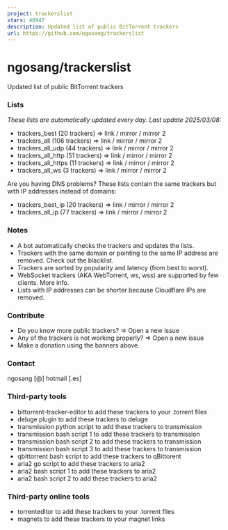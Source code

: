 ```yaml
---
project: trackerslist
stars: 48947
description: Updated list of public BitTorrent trackers
url: https://github.com/ngosang/trackerslist
---
```


ngosang/trackerslist
====================

Updated list of public BitTorrent trackers

### Lists

_These lists are automatically updated every day. Last update 2025/03/08:_

-   trackers\_best (20 trackers) => link / mirror / mirror 2
-   trackers\_all (106 trackers) => link / mirror / mirror 2
-   trackers\_all\_udp (44 trackers) => link / mirror / mirror 2
-   trackers\_all\_http (51 trackers) => link / mirror / mirror 2
-   trackers\_all\_https (11 trackers) => link / mirror / mirror 2
-   trackers\_all\_ws (3 trackers) => link / mirror / mirror 2

Are you having DNS problems? These lists contain the same trackers but with IP addresses instead of domains:

-   trackers\_best\_ip (20 trackers) => link / mirror / mirror 2
-   trackers\_all\_ip (77 trackers) => link / mirror / mirror 2

### Notes

-   A bot automatically checks the trackers and updates the lists.
-   Trackers with the same domain or pointing to the same IP address are removed. Check out the blacklist.
-   Trackers are sorted by popularity and latency (from best to worst).
-   WebSocket trackers (AKA WebTorrent, ws, wss) are supported by few clients. More info.
-   Lists with IP addresses can be shorter because Cloudflare IPs are removed.

### Contribute

-   Do you know more public trackers? => Open a new issue
-   Any of the trackers is not working properly? => Open a new issue
-   Make a donation using the banners above.

### Contact

ngosang \[@\] hotmail \[.es\]

### Third-party tools

-   bittorrent-tracker-editor to add these trackers to your .torrent files
-   deluge plugin to add these trackers to deluge
-   transmission python script to add these trackers to transmission
-   transmission bash script 1 to add these trackers to transmission
-   transmission bash script 2 to add these trackers to transmission
-   transmission bash script 3 to add these trackers to transmission
-   qbittorrent bash script to add these trackers to qBittorent
-   aria2 go script to add these trackers to aria2
-   aria2 bash script 1 to add these trackers to aria2
-   aria2 bash script 2 to add these trackers to aria2

### Third-party online tools

-   torrenteditor to add these trackers to your .torrent files
-   magnets to add these trackers to your magnet links

